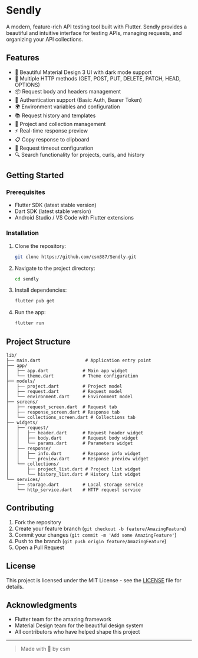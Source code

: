 # Sendly

A modern, feature-rich API testing tool built with Flutter. Sendly provides a beautiful and intuitive interface for testing APIs, managing requests, and organizing your API collections.

## Features

- 🎨 Beautiful Material Design 3 UI with dark mode support
- 🔄 Multiple HTTP methods (GET, POST, PUT, DELETE, PATCH, HEAD, OPTIONS)
- 📦 Request body and headers management
- 🔑 Authentication support (Basic Auth, Bearer Token)
- 🌍 Environment variables and configuration
- 📚 Request history and templates
- 📁 Project and collection management
- ⚡ Real-time response preview
- 📋 Copy response to clipboard
- 🎯 Request timeout configuration
- 🔍 Search functionality for projects, curls, and history

## Getting Started

### Prerequisites

- Flutter SDK (latest stable version)
- Dart SDK (latest stable version)
- Android Studio / VS Code with Flutter extensions

### Installation

1. Clone the repository:
   ```bash
   git clone https://github.com/csm387/Sendly.git
   ```

2. Navigate to the project directory:
   ```bash
   cd sendly
   ```

3. Install dependencies:
   ```bash
   flutter pub get
   ```

4. Run the app:
   ```bash
   flutter run
   ```

## Project Structure

```
lib/
├── main.dart                 # Application entry point
├── app/
│   ├── app.dart             # Main app widget
│   └── theme.dart           # Theme configuration
├── models/
│   ├── project.dart         # Project model
│   ├── request.dart         # Request model
│   └── environment.dart     # Environment model
├── screens/
│   ├── request_screen.dart  # Request tab
│   ├── response_screen.dart # Response tab
│   └── collections_screen.dart # Collections tab
├── widgets/
│   ├── request/
│   │   ├── header.dart      # Request header widget
│   │   ├── body.dart        # Request body widget
│   │   └── params.dart      # Parameters widget
│   ├── response/
│   │   ├── info.dart        # Response info widget
│   │   └── preview.dart     # Response preview widget
│   └── collections/
│       ├── project_list.dart # Project list widget
│       └── history_list.dart # History list widget
└── services/
    ├── storage.dart         # Local storage service
    └── http_service.dart    # HTTP request service
```

## Contributing

1. Fork the repository
2. Create your feature branch (`git checkout -b feature/AmazingFeature`)
3. Commit your changes (`git commit -m 'Add some AmazingFeature'`)
4. Push to the branch (`git push origin feature/AmazingFeature`)
5. Open a Pull Request

## License

This project is licensed under the MIT License - see the [LICENSE](LICENSE) file for details.

## Acknowledgments

- Flutter team for the amazing framework
- Material Design team for the beautiful design system
- All contributors who have helped shape this project

---

> Made with 🖤 by csm